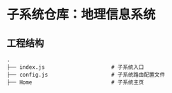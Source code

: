 <!--
 * @Descripttion : 地理信息系统
 * @Author       : wuhaidong
 * @Date         : 2020-06-22 16:21:29
 * @LastEditors  : wuhaidong
 * @LastEditTime : 2020-06-22 18:32:28
 -->

# 子系统仓库：地理信息系统

## 工程结构

```
.
├── index.js                     # 子系统入口
├── config.js                    # 子系统路由配置文件
├── Home                         # 子系统主页

```
